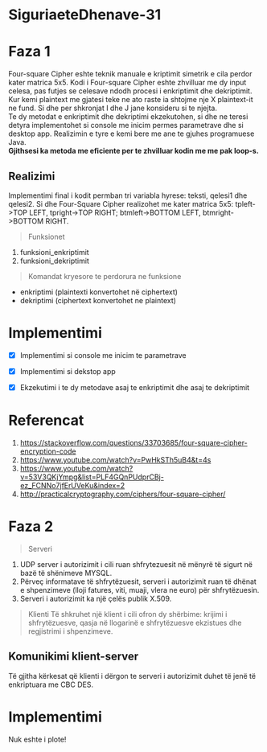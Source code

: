 # SiguriaeteDhenave-31

# Faza 1
Four-square Cipher eshte teknik manuale e kriptimit simetrik e cila perdor kater matrica 5x5.
Kodi i Four-square Cipher eshte zhvilluar me dy input celesa, pas futjes se celesave ndodh procesi i enkriptimit dhe dekriptimit.<br/>
Kur kemi plaintext me gjatesi teke ne ato raste ia shtojme nje X plaintext-it ne fund. Si dhe per shkronjat I dhe J jane konsideru si te njejta.<br/>
Te dy metodat e enkriptimit dhe dekriptimi ekzekutohen, si dhe ne teresi detyra implementohet si console me inicim permes parametrave dhe si desktop app. Realizimin e tyre e kemi bere me ane te gjuhes programuese Java.<br/>
**Gjithsesi ka metoda me eficiente per te zhvilluar kodin me me pak loop-s.**

## Realizimi
Implementimi final i kodit permban tri variabla hyrese: teksti, qelesi1 dhe qelesi2. Si dhe Four-Square Cipher realizohet me kater matrica 5x5: tpleft->TOP LEFT, tpright->TOP RIGHT; btmleft->BOTTOM LEFT, btmright->BOTTOM RIGHT.



> Funksionet
1. funksioni_enkriptimit
2. funksioni_dekriptimit

> Komandat kryesore te perdorura ne funksione
- enkriptimi (plaintexti konvertohet në ciphertext)
- dekriptimi (ciphertext konvertohet ne plaintext)





# Implementimi
- [x] Implementimi si console me inicim te parametrave
- [x] Implementimi si dekstop app
- [x] Ekzekutimi i te dy metodave asaj te enkriptimit dhe asaj te dekriptimit


# Referencat
1. https://stackoverflow.com/questions/33703685/four-square-cipher-encryption-code
2. https://www.youtube.com/watch?v=PwHkSTh5uB4&t=4s
3. https://www.youtube.com/watch?v=53V3QKjYmpg&list=PLF4GQnPUdprCBj-ez_FCNNo7jfErUVeKu&index=2
4. http://practicalcryptography.com/ciphers/four-square-cipher/
 


# Faza 2

> Serveri
1. UDP server i autorizimit i cili ruan shfrytezuesit në mënyrë të sigurt
në bazë të shënimeve MYSQL.
2. Përveç informatave të shfrytëzuesit, serveri i autorizimit ruan të dhënat e shpenzimeve
(lloji fatures, viti, muaji, vlera ne euro) për shfrytëzuesin.
3. Serveri i autorizimit ka një çelës publik X.509.

> Klienti
Të shkruhet një klient i cili ofron dy shërbime: krijimi i shfrytëzuesve, qasja në llogarinë e
shfrytëzuesve ekzistues dhe regjistrimi i shpenzimeve.

## Komunikimi klient-server
Të gjitha kërkesat që klienti i dërgon te serveri i autorizimit duhet të jenë të enkriptuara me CBC DES.

# Implementimi
Nuk eshte i plote!

